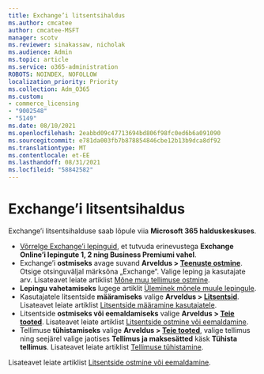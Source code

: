 ```yaml
---
title: Exchange’i litsentsihaldus
ms.author: cmcatee
author: cmcatee-MSFT
manager: scotv
ms.reviewer: sinakassaw, nicholak
ms.audience: Admin
ms.topic: article
ms.service: o365-administration
ROBOTS: NOINDEX, NOFOLLOW
localization_priority: Priority
ms.collection: Adm_O365
ms.custom:
- commerce_licensing
- "9002548"
- "5149"
ms.date: 08/10/2021
ms.openlocfilehash: 2eabbd09c47713694bd806f98fc0ed6b6a091090
ms.sourcegitcommit: e781da003fb7b878854846cbe12b13b9dca8df92
ms.translationtype: MT
ms.contentlocale: et-EE
ms.lasthandoff: 08/31/2021
ms.locfileid: "58842582"
---
```

# <a name="exchange-license-management"></a>Exchange’i litsentsihaldus

Exchange’i litsentsihalduse saab lõpule viia **Microsoft 365 halduskeskuses**.

- [Võrrelge Exchange’i lepinguid](https://www.microsoft.com/microsoft-365/exchange/compare-microsoft-exchange-online-plans), et tutvuda erinevustega **Exchange Online’i lepingute 1, 2 ning Business Premiumi vahel**.
- Exchange’i **ostmiseks** avage suvand **Arveldus > [Teenuste ostmine](https://go.microsoft.com/fwlink/p/?linkid=868433)**. Otsige otsinguväljal märksõna „Exchange“. Valige leping ja kasutajate arv. Lisateavet leiate artiklist [Mõne muu tellimuse ostmine](https://docs.microsoft.com/microsoft-365/commerce/try-or-buy-microsoft-365#buy-a-different-subscription).
- **Lepingu vahetamiseks** lugege artiklit [Üleminek mõnele muule lepingule](https://docs.microsoft.com/microsoft-365/commerce/subscriptions/upgrade-to-different-plan).
- Kasutajatele litsentside **määramiseks** valige **Arveldus > [Litsentsid](https://go.microsoft.com/fwlink/p/?linkid=842264)**. Lisateavet leiate artiklist [Litsentside määramine kasutajatele](https://docs.microsoft.com/microsoft-365/admin/manage/assign-licenses-to-users).
- Litsentside **ostmiseks või eemaldamiseks** valige **Arveldus > [Teie tooted](https://go.microsoft.com/fwlink/p/?linkid=842054)**. Lisateavet leiate artiklist [Litsentside ostmine või eemaldamine](https://docs.microsoft.com/microsoft-365/commerce/licenses/buy-licenses).
- Tellimuse **tühistamiseks** valige **Arveldus > [Teie tooted](https://go.microsoft.com/fwlink/p/?linkid=842054)**, valige tellimus ning seejärel valige jaotises **Tellimus ja maksesätted** käsk **Tühista tellimus**. Lisateavet leiate artiklist [Tellimuse tühistamine](https://docs.microsoft.com/microsoft-365/commerce/subscriptions/cancel-your-subscription).

Lisateavet leiate artiklist [Litsentside ostmine või eemaldamine](https://docs.microsoft.com/microsoft-365/commerce/licenses/buy-licenses).